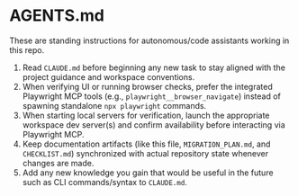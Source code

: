 # AGENTS.md

These are standing instructions for autonomous/code assistants working in this repo.

1. Read `CLAUDE.md` before beginning any new task to stay aligned with the project guidance and workspace conventions.
2. When verifying UI or running browser checks, prefer the integrated Playwright MCP tools (e.g., `playwright__browser_navigate`) instead of spawning standalone `npx playwright` commands.
3. When starting local servers for verification, launch the appropriate workspace dev server(s) and confirm availability before interacting via Playwright MCP.
4. Keep documentation artifacts (like this file, `MIGRATION_PLAN.md`, and `CHECKLIST.md`) synchronized with actual repository state whenever changes are made.
5. Add any new knowledge you gain that would be useful in the future such as CLI commands/syntax to `CLAUDE.md`.
